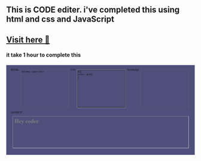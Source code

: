 ## This is CODE editer. i've completed this using html and css and JavaScript 
## [Visit here 🚀](https://codepennn.netlify.app)

#### it take 1 hour to complete this 

![output](./Capture.PNG)